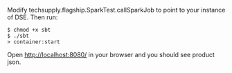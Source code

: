 Modify techsupply.flagship.SparkTest.callSparkJob to point to your instance of DSE.  Then run:

```
$ chmod +x sbt
$ ./sbt
> container:start
```

Open [http://localhost:8080/](http://localhost:8080/) in your browser and you should see product json.

